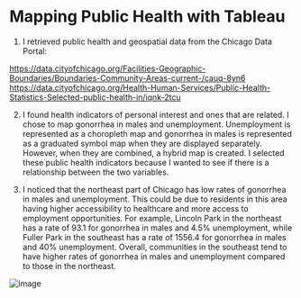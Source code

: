 # Mapping Public Health with Tableau

1. I retrieved public health and geospatial data from the Chicago Data Portal:

https://data.cityofchicago.org/Facilities-Geographic-Boundaries/Boundaries-Community-Areas-current-/cauq-8yn6
https://data.cityofchicago.org/Health-Human-Services/Public-Health-Statistics-Selected-public-health-in/iqnk-2tcu

2. I found health indicators of personal interest and ones that are related. I chose to map gonorrhea in males and unemployment. Unemployment is represented as a choropleth map and gonorrhea in males is represented as a graduated symbol map when they are displayed separately. However, when they are combined, a hybrid map is created. I selected these public health indicators because I wanted to see if there is a relationship between the two variables.


3. I noticed that the northeast part of Chicago has low rates of gonorrhea in males and unemployment. This could be due to residents in this area having higher accessibility to healthcare and more access to employment opportunities. For example, Lincoln Park in the northeast has a rate of 93.1 for gonorrhea in males and 4.5% unemployment, while Fuller Park in the southeast has a rate of 1556.4 for gonorrhea in males and 40% unemployment. Overall, communities in the southeast tend to have higher rates of gonorrhea in males and unemployment compared to those in the northeast.

![image](https://user-images.githubusercontent.com/77419851/209523780-4bf72b5d-a779-4176-ada2-a8489a591476.png)

  



